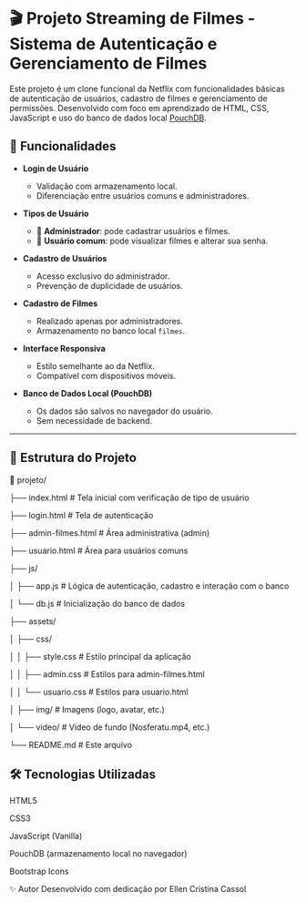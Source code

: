 # 🎬 Projeto Streaming de Filmes - Sistema de Autenticação e Gerenciamento de Filmes

Este projeto é um clone funcional da Netflix com funcionalidades básicas de autenticação de usuários, cadastro de filmes e gerenciamento de permissões. Desenvolvido com foco em aprendizado de HTML, CSS, JavaScript e uso do banco de dados local [PouchDB](https://pouchdb.com/).

## 📌 Funcionalidades

- **Login de Usuário**
  - Validação com armazenamento local.
  - Diferenciação entre usuários comuns e administradores.

- **Tipos de Usuário**
  - 👤 **Administrador**: pode cadastrar usuários e filmes.
  - 👥 **Usuário comum**: pode visualizar filmes e alterar sua senha.

- **Cadastro de Usuários**
  - Acesso exclusivo do administrador.
  - Prevenção de duplicidade de usuários.

- **Cadastro de Filmes**
  - Realizado apenas por administradores.
  - Armazenamento no banco local `filmes`.

- **Interface Responsiva**
  - Estilo semelhante ao da Netflix.
  - Compatível com dispositivos móveis.

- **Banco de Dados Local (PouchDB)**
  - Os dados são salvos no navegador do usuário.
  - Sem necessidade de backend.

---

## 🧱 Estrutura do Projeto

📁 projeto/

├── index.html # Tela inicial com verificação de tipo de usuário

├── login.html # Tela de autenticação

├── admin-filmes.html # Área administrativa (admin)

├── usuario.html # Área para usuários comuns

├── js/

│ ├── app.js # Lógica de autenticação, cadastro e interação com o banco

│ └── db.js # Inicialização do banco de dados

├── assets/

│ ├── css/

│ │ ├── style.css # Estilo principal da aplicação

│ │ ├── admin.css # Estilos para admin-filmes.html

│ │ └── usuario.css # Estilos para usuario.html

│ ├── img/ # Imagens (logo, avatar, etc.)

│ └── video/ # Vídeo de fundo (Nosferatu.mp4, etc.)

└── README.md # Este arquivo


## 🛠️ Tecnologias Utilizadas
HTML5

CSS3

JavaScript (Vanilla)

PouchDB (armazenamento local no navegador)

Bootstrap Icons


✨ Autor
Desenvolvido com dedicação por Ellen Cristina Cassol
